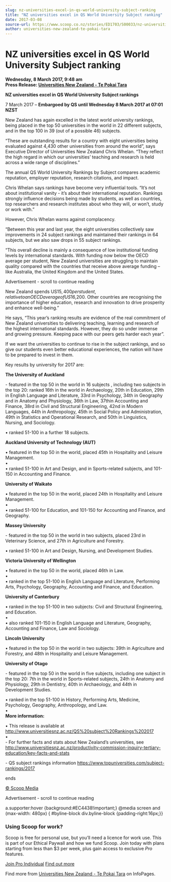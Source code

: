 ```yaml
---
slug: nz-universities-excel-in-qs-world-university-subject-ranking
title: "NZ universities excel in QS World University Subject ranking"
date: 2017-03-08
source-url: https://www.scoop.co.nz/stories/ED1703/S00033/nz-universities-excel-in-qs-world-university-subject-ranking.htm
author: universities-new-zealand-te-pokai-tara
---
```

NZ universities excel in QS World University Subject ranking
============================================================

**Wednesday, 8 March 2017, 9:48 am**  
**Press Release: [Universities New Zealand - Te Pokai Tara](https://info.scoop.co.nz/Universities_New_Zealand_-_Te_Pokai_Tara)**

**NZ universities excel in QS World University Subject rankings**

7 March 2017 – **Embargoed by QS until Wednesday 8 March 2017 at 07:01 NZST**

New Zealand has again excelled in the latest world university rankings, being placed in the top 50 universities in the world in 22 different subjects, and in the top 100 in 39 (out of a possible 46) subjects.

“These are outstanding results for a country with eight universities being evaluated against 4,430 other universities from around the world”, says Executive Director of Universities New Zealand Chris Whelan. “They reflect the high regard in which our universities’ teaching and research is held across a wide range of disciplines.”

The annual QS World University Rankings by Subject compares academic reputation, employer reputation, research citations, and impact.

Chris Whelan says rankings have become very influential tools. “It’s not about institutional vanity - it’s about their international reputation. Rankings strongly influence decisions being made by students, as well as countries, top researchers and research institutes about who they will, or won’t, study or work with.”

However, Chris Whelan warns against complacency.

“Between this year and last year, the eight universities collectively saw improvements in 24 subject rankings and maintained their rankings in 64 subjects, but we also saw drops in 55 subject rankings.

“This overall decline is mainly a consequence of low institutional funding levels by international standards. With funding now below the OECD average per student, New Zealand universities are struggling to maintain quality compared with the countries that receive above average funding – like Australia, the United Kingdom and the United States.

Advertisement - scroll to continue reading





New Zealand spends US$15,400 per student, relative to an OECD average of US$16,200. Other countries are recognising the importance of higher education, research and innovation to drive prosperity and enhance well-being.”

He says, “This year’s ranking results are evidence of the real commitment of New Zealand universities to delivering teaching, learning and research of the highest international standards. However, they do so under immense and growing pressure. Keeping pace with our peers gets harder each year”.

If we want the universities to continue to rise in the subject rankings, and so give our students even better educational experiences, the nation will have to be prepared to invest in them.

Key results by university for 2017 are:

**The University of Auckland**

\- featured in the top 50 in the world in 16 subjects , including two subjects in the top 20: ranked 16th in the world in Archaeology, 20th in Education, 29th in English Language and Literature, 33rd in Psychology, 34th in Geography and in Anatomy and Physiology, 36th in Law, 37thin Accounting and Finance, 38rd in Civil and Structural Engineering, 42nd in Modern Languages, 44th in Anthropology, 45th in Social Policy and Administration, 49th in Statistics and Operational Research, and 50th in Linguistics, Nursing, and Sociology.

• ranked 51-100 in a further 18 subjects.

**Auckland University of Technology (AUT)**

• featured in the top 50 in the world, placed 45th in Hospitality and Leisure Management.  
•  
• ranked 51-100 in Art and Design, and in Sports-related subjects, and 101-150 in Accounting and Finance.

**University of Waikato**

• featured in the top 50 in the world, placed 24th in Hospitality and Leisure Management.  
•  
• ranked 51-100 for Education, and 101-150 for Accounting and Finance, and Geography.

**Massey University**

\- featured in the top 50 in the world in two subjects, placed 23rd in Veterinary Science, and 27th in Agriculture and Forestry.

• ranked 51-100 in Art and Design, Nursing, and Development Studies.

**Victoria University of Wellington**

• featured in the top 50 in the world, placed 46th in Law.  
•  
• ranked in the top 51-100 in English Language and Literature, Performing Arts, Psychology, Geography, Accounting and Finance, and Education.

**University of Canterbury**

• ranked in the top 51-100 in two subjects: Civil and Structural Engineering, and Education.  
•  
• also ranked 101-150 in English Language and Literature, Geography, Accounting and Finance, Law and Sociology.

**Lincoln University**

• featured in the top 50 in the world in two subjects: 39th in Agriculture and Forestry, and 48th in Hospitality and Leisure Management.

**University of Otago**

\- featured in the top 50 in the world in five subjects, including one subject in the top 20: 7th in the world in Sports-related subjects, 24th in Anatomy and Physiology, 29th in Dentistry, 40th in Archaeology, and 44th in Development Studies.

• ranked in the top 51-100 in History, Performing Arts, Medicine, Psychology, Geography, Anthropology, and Law.  
•  
**More information:**

• This release is available at http://www.universitiesnz.ac.nz/QS%20subject%20Rankings%202017  
•  
\- For further facts and stats about New Zealand’s universities, see http://www.universitiesnz.ac.nz/productivity-commission-inquiry-tertiary-education/key-facts-and-stats

\- QS subject rankings information https://www.topuniversities.com/subject-rankings/2017

  
ends

[© Scoop Media](http://www.scoop.co.nz/about/terms.html)  

Advertisement - scroll to continue reading



a.supporter:hover {background:#EC4438!important;} @media screen and (max-width: 480px) { #byline-block div.byline-block {padding-right:16px;}}

### Using Scoop for work?

Scoop is free for personal use, but you’ll need a licence for work use. This is part of our Ethical Paywall and how we fund Scoop. Join today with plans starting from less than $3 per week, plus gain access to exclusive _Pro_ features.  
  
[Join Pro Individual](https://pro.scoop.co.nz/Individual/?from=ProIn24) [Find out more](https://pro.scoop.co.nz/using-scoop-for-work/?from=ProIn24)

Find more from [Universities New Zealand - Te Pokai Tara](https://info.scoop.co.nz/Universities_New_Zealand_-_Te_Pokai_Tara) on InfoPages.